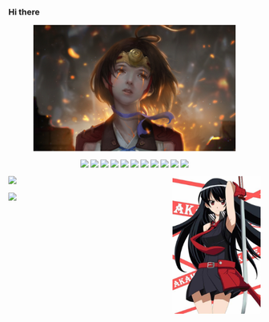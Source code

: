 <!--
**Crazy-pea4/Crazy-pea4** is a ✨ _special_ ✨ repository because its `README.md` (this file) appears on your GitHub profile.

Here are some ideas to get you started:

- 🔭 I’m currently working on ...
- 🌱 I’m currently learning ...
- 👯 I’m looking to collaborate on ...
- 🤔 I’m looking for help with ...
- 💬 Ask me about ...
- 📫 How to reach me: ...
- 😄 Pronouns: ...
- ⚡ Fun fact: ...
-->

### Hi there

<p align="center">
  <img width="80%" src="./imgs/Anime-Kabaneri-of-the-Iron-Fortress.jpg" />
</p>

<p align="center">
  <img src="https://img.shields.io/badge/HTML5-black?style=flat&logo=HTML5"/>
  <img src="https://img.shields.io/badge/CSS3-black?style=flat&logo=CSS3"/>
  <img src="https://img.shields.io/badge/JavaScript-black?style=flat&logo=javascript"/>
  <img src="https://img.shields.io/badge/TypeScript-black?style=flat&logo=TypeScript"/>
  <img src="https://img.shields.io/badge/Nodejs-black?style=flat&logo=Node.js"/>
  <img src="https://img.shields.io/badge/Expressjs-black?style=flat&logo=express"/>
  <img src="https://img.shields.io/badge/Vue-black?style=flat&logo=Vue.js"/>
  <img src="https://img.shields.io/badge/Tailwind CSS-black?style=flat&logo=Tailwind CSS"/>
  <img src="https://img.shields.io/badge/Vite-black?style=flat&logo=Vite"/>
  <img src="https://img.shields.io/badge/MongoDB-black?style=flat&logo=mongodb"/>
  <img src="https://img.shields.io/badge/Webpack-black?style=flat&logo=Webpack"/>
</p>

<img src="./imgs/Akame-Ga-kill.jpg" align="right" width="35%"></img>

<img src="https://github-readme-crazy-pea4.vercel.app/api?username=Crazy-pea4&show_icons=true&theme=monokai&hide_border=true" style="width: 400px"></img>

<img src="http://github-readme-streak-stats.herokuapp.com?user=Crazy-pea4&theme=monokai&hide_border=true&date_format=%5BY%20%5DM%20j" style="width: 400px"></img>
